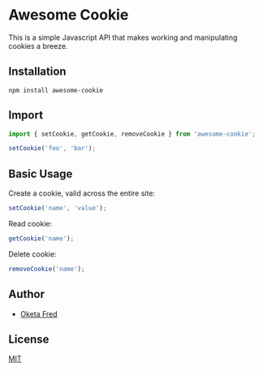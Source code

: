 # Awesome Cookie

This is a simple Javascript API that makes working and manipulating cookies a breeze.

## Installation
```
npm install awesome-cookie
```
## Import

```javascript
import { setCookie, getCookie, removeCookie } from 'awesome-cookie';

setCookie('foo', 'bar');
```
## Basic Usage
Create a cookie, valid across the entire site:
```javascript
setCookie('name', 'value');
```
Read cookie:
```javascript
getCookie('name');
```
Delete cookie:
```javascript
removeCookie('name');
```
## Author
- [Oketa Fred](https://github.com/oketafred)

## License

[MIT](LICENSE)